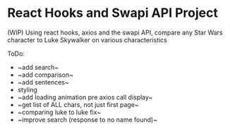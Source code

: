 # React Hooks and Swapi API Project

(WIP) Using react hooks, axios and the swapi API, compare any Star Wars character to Luke Skywalker on various characteristics

ToDo:
- ~add search~
- ~add comparison~
- ~add sentences~
- styling
- ~add loading animation pre axios call display~
- ~get list of ALL chars, not just first page~
- ~comparing luke to luke fix~
- ~improve search (response to no name found)~